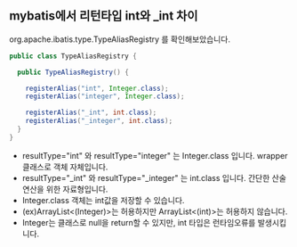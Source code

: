 ## mybatis에서  리턴타입 int와 _int 차이

org.apache.ibatis.type.TypeAliasRegistry 를 확인해보았습니다.

```java
public class TypeAliasRegistry {

  public TypeAliasRegistry() {

    registerAlias("int", Integer.class);
    registerAlias("integer", Integer.class);

    registerAlias("_int", int.class);
    registerAlias("_integer", int.class);
  }
}
```

   *  resultType="int" 와 resultType="integer" 는 Integer.class 입니다. wrapper 클래스로 객체 자체입니다. 
   *  resultType="_int" 와 resultType="_integer" 는 int.class 입니다. 간단한 산술 연산을 위한 자료형입니다. 
   *  Integer.class 객체는 int값을 저장할 수 있습니다.
   *  (ex)ArrayList<(Integer)>는 허용하지만 ArrayList<(int)>는 허용하지 않습니다.
   *  Integer는 클래스로 null을 return할 수 있지만, int 타입은 런타임오류를 발생시킵니다.

